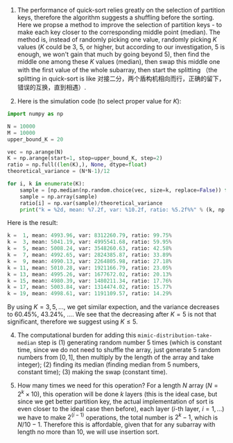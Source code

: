 1. The performance of quick-sort relies greatly on the selection of partition keys, therefore the algorithm suggests a shuffling before the sorting. Here we propse a method to improve the selection of partition keys - to make each key closer to the corresponding middle point (median). The method is, instead of randomly picking one value, randomly picking $K$ values ($K$ could be 3, 5, or higher, but according to our investigation, 5 is enough, we won't gain that much by going beyond 5), then find the middle one among these $K$ values (median), then swap this middle one with the first value of the whole subarray, then start the splitting （the splitting in quick-sort is like 对接二分，两个盾构机相向而行，正确的留下， 错误的互换，直到相遇）.

2. Here is the simulation code (to select proper value for $K$):
```python
import numpy as np

N = 10000
M = 10000
upper_bound_K = 20

vec = np.arange(N)
K = np.arange(start=1, stop=upper_bound_K, step=2)
ratio = np.full((len(K),), None, dtype=float)
theoretical_variance = (N*N-1)/12

for i, k in enumerate(K):
    sample = [np.median(np.random.choice(vec, size=k, replace=False)) for i in np.arange(M)]
    sample = np.array(sample)
    ratio[i] = np.var(sample)/theoretical_variance
    print("k = %2d, mean: %7.2f, var: %10.2f, ratio: %5.2f%%" % (k, np.mean(sample), np.var(sample), ratio[i]*100))
```
   Here is the result:
```python
k =  1, mean: 4993.96, var: 8312260.79, ratio: 99.75%
k =  3, mean: 5041.19, var: 4995541.68, ratio: 59.95%
k =  5, mean: 5008.24, var: 3548260.63, ratio: 42.58%
k =  7, mean: 4992.65, var: 2824385.87, ratio: 33.89%
k =  9, mean: 4990.13, var: 2264805.98, ratio: 27.18%
k = 11, mean: 5010.28, var: 1921166.79, ratio: 23.05%
k = 13, mean: 4995.26, var: 1677672.02, ratio: 20.13%
k = 15, mean: 4980.39, var: 1480211.34, ratio: 17.76%
k = 17, mean: 5003.84, var: 1314474.02, ratio: 15.77%
k = 19, mean: 4998.61, var: 1191109.57, ratio: 14.29%
```
   By using $K = 3, 5, ...$, we get similar expection, and the variance decreases to 60.45%, 43.24%, .... We see that the decreasing after $K=5$ is not that significant, therefore we suggest using $K \le 5$.

4. The computational burden for adding this `mimic-distribution-take-median` step is (1) generating random number 5 times (which is constant time, since we do not need to shuffle the array, just generate 5 random numbers from $[0, 1]$, then multiply by the length of the array and take integer); (2) finding its median (finding median from 5 numbers, constant time); (3) making the swap (constant time).

5. How many times we need for this operation? For a length $N$ array ($N = 2^k \times 10$), this operation will be done $k$ layers (this is the ideal case, but since we get better partition key, the actual implementation of sort is even closer to the ideal case then before), each layer ($i$-th layer, $i=1, ...$) we have to make $2^(i-1)$ operations, the total number is $2^k-1$, which is $N/10-1$. Therefore this is affordable, given that for any subarray with length no more than 10, we will use insertion sort.
